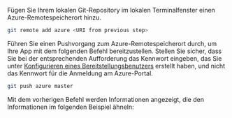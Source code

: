 Fügen Sie Ihrem lokalen Git-Repository im lokalen Terminalfenster einen Azure-Remotespeicherort hinzu.

```bash
git remote add azure <URI from previous step>
```

Führen Sie einen Pushvorgang zum Azure-Remotespeicherort durch, um Ihre App mit dem folgenden Befehl bereitzustellen. Stellen Sie sicher, dass Sie bei der entsprechenden Aufforderung das Kennwort eingeben, das Sie unter [Konfigurieren eines Bereitstellungsbenutzers](#configure-a-deployment-user) erstellt haben, und nicht das Kennwort für die Anmeldung am Azure-Portal.

```bash
git push azure master
```

Mit dem vorherigen Befehl werden Informationen angezeigt, die den Informationen im folgenden Beispiel ähneln:
